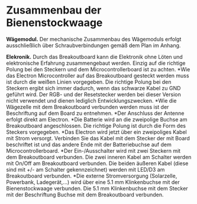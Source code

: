 # Zusammenbau der Bienenstockwaage [](id=zusammenbau-der-bienenstockwaage)

**Wägemodul.** Der mechanische Zusammenbau des Wägemoduls erfolgt ausschließlich über Schraubverbindungen gemäß dem Plan im Anhang.

**Elekronik.** Durch das Breakoutboard kann die Elektronik ohne Löten und elektronische Erfahrung zusammengebaut werden. Einzig auf die richtige Polung bei den Steckern und dem Microcontrollerboard ist zu achten.
*Wie das Electron Microcontroller auf das Breakoutboard gesteckt werden muss ist durch die weißen Linien vorgegeben. Die richtige Polung bei den Steckern ergibt sich immer dadurch, wenn das schwarze Kabel zu GND geführt wird. Der RGB- und der Resetstecker werden bei dieser Version nicht verwendet und dienen lediglich Entwicklungszwecken.
*Wie die Wägezelle mit dem Breakoutboard verbunden werden muss ist der Beschriftung auf dem Board zu entnehmen.
*Der Anschluss der Antenne erfolgt direkt am Electron.
*Die Batterie wird an die zweipolige Buchse am Breakoutboard angeschlossen. Die richtige Polung ist durch die Form des Steckers vorgegeben.
*Das Electron wird jetzt über ein zweipoliges Kabel mit Strom versorgt. Verbinden Sie das Kabel mit dem Stecker der mit Board beschriftet ist und das andere Ende mit der Batteriebuchse auf dem Microcontrollerboard.
*Der Ein-/Ausschalter wird mit zwei Steckern mit dem Breakoutboard verbunden. Die zwei inneren Kabel am Schalter werden mit On/Off am Breakoutboard verbunden. Die beiden  äußeren Kabel (diese sind mit +/- am Schalter gekennzeichnet) werden mit LED/D3 am Breakoutboard verbunden.
*Die externe Stromversorgung (Solarzelle, Powerbank, Ladegerät,...) wird über eine 5.1 mm Klinkenbuchse mit der Bienenstockwaage verbunden. Die 5.1 mm Klinkenbuchse mit dem Stecker mit der Beschriftung Buchse mit dem Breakoutboard verbunden.
